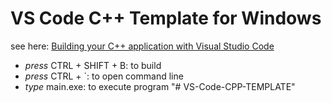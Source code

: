 # VS Code C++ Template for Windows

see here: [Building your C++ application with Visual Studio Code](https://blogs.msdn.microsoft.com/vcblog/2016/03/31/cc-extension-for-visual-studio-code/#building)

- _press_ CTRL + SHIFT + B: to build
- _press_ CTRL + `: to open command line
- _type_ main.exe: to execute program
"# VS-Code-CPP-TEMPLATE" 
